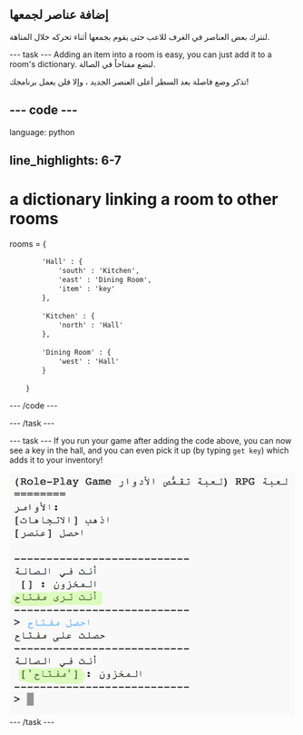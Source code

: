 ## إضافة عناصر لجمعها

لنترك بعض العناصر في الغرف للاعب حتى يقوم بجمعها أثناء تحركه خلال المتاهة.

\--- task \--- Adding an item into a room is easy, you can just add it to a room's dictionary. لنضع مفتاحاً في الصالة.

تذكر وضع فاصلة بعد السطر أعلى العنصر الجديد ، وإلا فلن يعمل برنامجك!

## \--- code \---

language: python

## line_highlights: 6-7

# a dictionary linking a room to other rooms

rooms = {

            'Hall' : {
                'south' : 'Kitchen',
                'east' : 'Dining Room',
                'item' : 'key'
            },
    
            'Kitchen' : {
                'north' : 'Hall'
            },
    
            'Dining Room' : {
                'west' : 'Hall'
            }
    
        }
    

\--- /code \---

\--- /task \---

\--- task \--- If you run your game after adding the code above, you can now see a key in the hall, and you can even pick it up (by typing `get key`) which adds it to your inventory!

![لقطة الشاشة](images/rpg-key-test.png) \--- /task \---